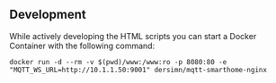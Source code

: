 ## Development

While actively developing the HTML scripts you can start a Docker Container with the following command:

	docker run -d --rm -v $(pwd)/www:/www:ro -p 8080:80 -e "MQTT_WS_URL=http://10.1.1.50:9001" dersimn/mqtt-smarthome-nginx
